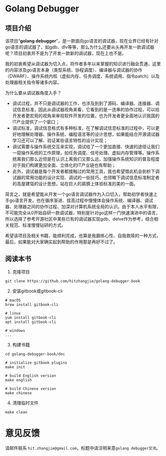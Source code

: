 # Golang Debugger

## 项目介绍

该项目“**golang debugger**”，是一款面向go语言的调试器，现在业界已经有针对go语言的调试器了，如gdb、dlv等等，那么为什么还要从头再开发一款调试器呢？项目初衷并不是为了开发一款新的调试器，现在上也不是。

我的初衷希望从调试器为切入点，将作者多年以来掌握的知识进行融会贯通，这里的内容涉及go语言本身（类型系统、协程调度）、编译器与调试器的协作（DWARF）、操作系统内核（虚拟内存、任务调度、系统调用、指令patch）以及处理器相关指令等诸多内容。

为什么要从调试器角度入手？
- 调试过程，并不只是调试器的工作，也涉及到到了源码、编译器、连接器、调试信息标准，因此从调试器视角来看，它看到的是一连串的协作过程，可以给开发者更宏观的视角来审视软件开发的位置，也为开发者更全面地认识我国的IT产业提供了一个窗口；
- 调试标准，调试信息格式有多种标准，在了解调试信息标准的过程中，可以更好地理解处理器、操作系统、编程语言等的设计思想，如果能结合开源调试器学习还可以了解、验证某些语言特性的设计实现；
- 调试需要与操作系统交互来实现，调试给了一个更加直接、快速的途径让我们一窥操作系统的工作原理，如任务调度、信号处理、虚拟内存管理等。操作系统离我们那么近但是在认识上离我们又那么远，加强操作系统知识的普及程度对于我们构建更加全面、立体化的IT产业链也有帮助；
- 此外，调试器是每个开发者都接触过的常用工具，我也希望借此机会剖析下调试器的常用功能的设计实现、调试的一些技巧，也领略下调试信息标准制定者的高屋建瓴的设计思想，站在巨人的肩膀上体验标准的美的一面。

简言之，就是希望能从开发一个go语言调试器作为入口切入，帮助初学者快速上手go语言开发，也在循序渐进、拔高过程中慢慢体会操作系统、编译器、调试器、处理器之间的协作过程、加深对计算机系统全局的认识。由于本人水平有限，不可能完全从0开始自研一款调试器，特别是针对go这样一门快速演进中的语言，所以选择了参考开源社区中某些已有的调试器实现gdb、delve作为参考，结合相关规范、标准慢慢钻研的方式。

希望该项目及相关书籍，能顺利完成，也算是我磨练心性、自我救赎的一种方式，最后，如果能对大家确实起到帮助的作用那是再好不过了。

## 阅读本书

1. 克隆项目
```
git clone https://github.com/hitzhangjie/golang-debugger-book
```

2. 安装gitbook或gitbook-cli
```
# macOS
brew install gitbook-cli

# linux
yum install gitbook-cli
apt install gitbook-cli

# windows
...
```

3. 构建书籍
```
cd golang-debugger-book/doc

# initialize gitbook plugins
make init 

# build English version
make english

# build Chinese version
make chinese

```

4. 清理临时文件
```
make clean
```

# 意见反馈

请邮件联系 `hit.zhangjie@gmail.com`，标题中请注明来意`golang debugger交流`。

